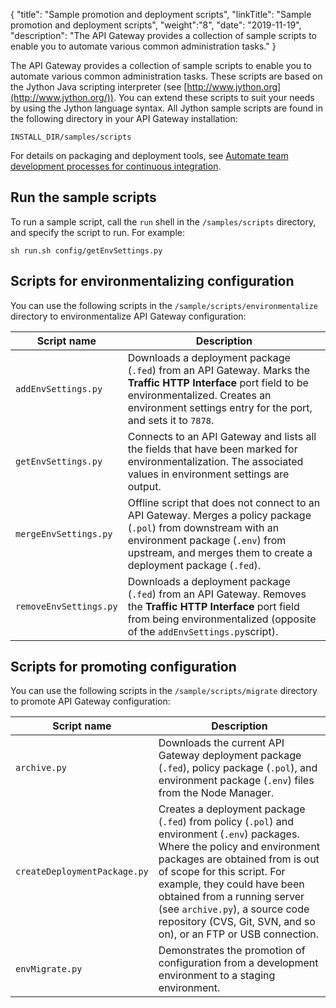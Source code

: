 {
"title": "Sample promotion and deployment scripts",
"linkTitle": "Sample promotion and deployment scripts",
"weight":"8",
"date": "2019-11-19",
"description": "The API Gateway provides a collection of sample scripts to enable you to automate various common administration tasks."
}

The API Gateway provides a collection of sample scripts to enable you to automate various common administration tasks. These scripts are based on the Jython Java scripting interpreter (see [http://www.jython.org](http://www.jython.org/)). You can extend these scripts to suit your needs by using the Jython language syntax. All Jython sample scripts are found in the following directory in your API Gateway installation:

```
INSTALL_DIR/samples/scripts
```

For details on packaging and deployment tools, see [Automate team development processes for continuous integration](/docs/apigtw_devops/deploy_package_tools).

## Run the sample scripts

To run a sample script, call the `run` shell in the `/samples/scripts` directory, and specify the script to run. For example:

```
sh run.sh config/getEnvSettings.py
```

## Scripts for environmentalizing configuration

You can use the following scripts in the `/sample/scripts/environmentalize` directory to environmentalize API Gateway configuration:

| **Script name**        | **Description**                           |
|------------------------|-----------------------------------------|
| `addEnvSettings.py`    | Downloads a deployment package (`.fed`) from an API Gateway. Marks the **Traffic HTTP Interface** port field to be environmentalized. Creates an environment settings entry for the port, and sets it to `7878`.                                                                                                         |
| `getEnvSettings.py`    | Connects to an API Gateway and lists all the fields that have been marked for environmentalization. The associated values in environment settings are output.                                                         |
| `mergeEnvSettings.py`  | Offline script that does not connect to an API Gateway. Merges a policy package (`.pol`) from downstream with an environment package (`.env`) from upstream, and merges them to create a deployment package (`.fed`). |
| `removeEnvSettings.py` | Downloads a deployment package (`.fed`) from an API Gateway. Removes the **Traffic HTTP Interface** port field from being environmentalized (opposite of the `addEnvSettings.py`script).        |

## Scripts for promoting configuration

You can use the following scripts in the `/sample/scripts/migrate` directory to promote API Gateway configuration:

| **Script name**              | **Description**     |
|------------------------------|-----------------------------------------------|
| `archive.py`                 | Downloads the current API Gateway deployment package (`.fed`), policy package (`.pol`), and environment package (`.env`) files from the Node Manager. |
| `createDeploymentPackage.py` | Creates a deployment package (`.fed`) from policy (`.pol`) and environment (`.env`) packages. Where the policy and environment packages are obtained from is out of scope for this script. For example, they could have been obtained from a running server (see `archive.py`), a source code repository (CVS, Git, SVN, and so on), or an FTP or USB connection. |
| `envMigrate.py`              | Demonstrates the promotion of configuration from a development environment to a staging environment.   |
